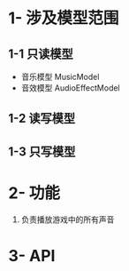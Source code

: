 # 1- 涉及模型范围

## 1-1 只读模型

- 音乐模型  MusicModel
- 音效模型  AudioEffectModel

## 1-2 读写模型
 

## 1-3 只写模型


# 2- 功能

1. 负责播放游戏中的所有声音

# 3- API

